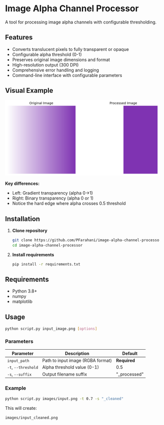 # Image Alpha Channel Processor

A tool for processing image alpha channels with configurable thresholding.

## Features

- Converts translucent pixels to fully transparent or opaque
- Configurable alpha threshold (0-1)
- Preserves original image dimensions and format
- High-resolution output (300 DPI)
- Comprehensive error handling and logging
- Command-line interface with configurable parameters

## Visual Example

![Comparison](./demo/example_comparison.png)

**Key differences:**
- Left: Gradient transparency (alpha 0→1)
- Right: Binary transparency (alpha 0 or 1)
- Notice the hard edge where alpha crosses 0.5 threshold

## Installation

1. **Clone repository**
   ```bash
   git clone https://github.com/PFarahani/image-alpha-channel-processor.git
   cd image-alpha-channel-processor
   ```

2. **Install requirements**
   ```bash
   pip install -r requirements.txt
   ```

## Requirements

- Python 3.8+
- numpy
- matplotlib

## Usage

```bash
python script.py input_image.png [options]
```

### Parameters

| Parameter           | Description                                  | Default      |
|---------------------|----------------------------------------------|--------------|
| `input_path`        | Path to input image (RGBA format)            | **Required** |
| `-t`, `--threshold` | Alpha threshold value (0-1)                  | 0.5          |
| `-s`, `--suffix`    | Output filename suffix                       | "_processed" |

### Example

```bash
python script.py images/input.png -t 0.7 -s "_cleaned"
```

This will create:
```
images/input_cleaned.png
```